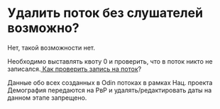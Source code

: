 # Удалить поток без слушателей возможно?

Нет, такой возможности нет.&#x20;

Необходимо  выставлять квоту 0 и проверить, что в поток никто не записался.[ Как проверить запись на поток](kak-proverit-zapis-na-potok.md)?

Данные обо всех созданных в Odin потоках в рамках Нац. проекта Демография передаются на РвР и удалять/редактировать даты на данном этапе запрещено.
